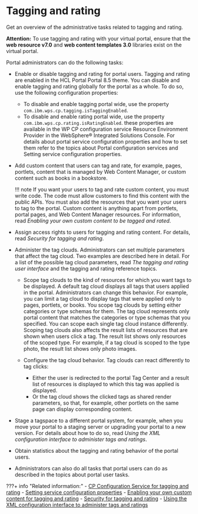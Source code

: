 # Tagging and rating

Get an overview of the administrative tasks related to tagging and rating.

**Attention:** To use tagging and rating with your virtual portal, ensure that the **web resource v7.0** and **web content templates 3.0** libraries exist on the virtual portal.

Portal administrators can do the following tasks:

-   Enable or disable tagging and rating for portal users. Tagging and rating are enabled in the HCL Portal Portal 8.5 theme. You can disable and enable tagging and rating globally for the portal as a whole. To do so, use the following configuration properties:

    -   To disable and enable tagging portal wide, use the property `com.ibm.wps.cp.tagging.isTaggingEnabled`.
    -   To disable and enable rating portal wide, use the property `com.ibm.wps.cp.rating.isRatingEnabled`.
    these properties are available in the WP CP configuration service Resource Environment Provider in the WebSphere® Integrated Solutions Console. For details about portal service configuration properties and how to set them refer to the topics about Portal configuration services and Setting service configuration properties.

-   Add custom content that users can tag and rate, for example, pages, portlets, content that is managed by Web Content Manager, or custom content such as books in a bookstore.

    !!! note
        If you want your users to tag and rate custom content, you must write code. The code must allow customers to find this content with the public APIs. You must also add the resources that you want your users to tag to the portal. Custom content is anything apart from portlets, portal pages, and Web Content Manager resources. For information, read *Enabling your own custom content to be tagged and rated*.

-   Assign access rights to users for tagging and rating content. For details, read *Security for tagging and rating*.
-   Administer the tag clouds. Administrators can set multiple parameters that affect the tag cloud. Two examples are described here in detail. For a list of the possible tag cloud parameters, read *The tagging and rating user interface* and the tagging and rating reference topics.

    -   Scope tag clouds to the kind of resources for which you want tags to be displayed. A default tag cloud displays all tags that users applied in the portal. Administrators can change this behavior. For example, you can limit a tag cloud to display tags that were applied only to pages, portlets, or books. You scope tag clouds by setting either categories or type schemas for them. The tag cloud represents only portal content that matches the categories or type schemas that you specified. You can scope each single tag cloud instance differently. Scoping tag clouds also affects the result lists of resources that are shown when users click a tag. The result list shows only resources of the scoped type. For example, if a tag cloud is scoped to the type photo, the result list shows only photo images.

    -   Configure the tag cloud behavior. Tag clouds can react differently to tag clicks:
        -   Either the user is redirected to the portal Tag Center and a result list of resources is displayed to which this tag was applied is displayed.
        -   Or the tag cloud shows the clicked tags as shared render parameters, so that, for example, other portlets on the same page can display corresponding content.

-   Stage a tagspace to a different portal system, for example, when you move your portal to a staging server or upgrading your portal to a new version. For details about how to do so, read *Using the XML configuration interface to administer tags and ratings*.
-   Obtain statistics about the tagging and rating behavior of the portal users.
-   Administrators can also do all tasks that portal users can do as described in the topics about portal user tasks.

<!--
-   **[Introduction to tagging and rating](../admin-system/tag_rate_defn.md)**  
Tagging and rating are features that support collaboration and interaction between users when using Web content.
-   **[What is new in tagging and rating](../admin-system/tag_rate_whatsnew.md)**  
With HCL Portal Version 9.5, the tag and rating widgets have been replaced by new enhanced versions of these widgets.
-   **[How tagging and rating works in the portal](../admin-system/tag_rate_adm_gen.md)**  
Use these topics for general administrative information about tagging and rating in the portal.
-   **[The tagging and rating user interface](../admin-system/tag_rate_ui.md)**  
Learn about the user interface that HCL Digital Experience provides for users to work with tags and rating.
-   **[Tagging and rating for static pages](../admin-system/tag_rate_spa.md)**  
Tagging or rating for static pages works only with the dialog widgets of earlier portal versions.
-   **[Enabling your own custom content for tagging and rating](../admin-system/tag_rate_custom_content.md)**  
Enabling your own custom content for tagging and rating works only with the dialog widgets of earlier portal versions.
-   **[Federating tags](../admin-system/tag_rate_federation.md)**  
HCL Portal allows the federation of remote tagging systems, such as HCL Connections.
-   **[Configuration reference for tagging and rating](../admin-system/tag_rate_adm_ref.md)**  
Developers can customize the tagging and rating user interfaces. The parameter reference lists and explains all available configuration parameters and their values. The topic about CSS provides information about how to change the design of the user interfaces.
-   **[Security for tagging and rating](../admin-system/tag_rate_secy.md)**  
For administering which users can tag and rate content, the portal provides virtual resources for tagging and rating and roles on these virtual resources.
-   **[Using the XML configuration interface to administer tags and ratings](../admin-system/tag_rate_xml.md)**  
You can use the XML configuration interface to manage tagging and rating in the portal. For example, you can move tagspaces and ratings between portal versions or for staging purposes.
-   **[Hints and tips for tagging and rating](../admin-system/tag_rate_ref_hintip.md)**  
Learn about some hints and tips that apply to tagging and rating. Some hints and tips might help developers and portal administrators, others might help portal users. --->


???+ info "Related information:"
    - [CP Configuration Service for tagging and rating](../../deployment/manage/config_portal_behavior/service_config_properties/portal_svc_cfg/cp_cfg_svc/index.md)
    - [Setting service configuration properties](../../deployment/manage/config_portal_behavior/service_config_properties/index.md)
    - [Enabling your own custom content for tagging and rating](tag_rate_custom_content.md)
    - [Security for tagging and rating](tag_rate_secy.md)
    - [Using the XML configuration interface to administer tags and ratings](tag_rate_xml.md)

